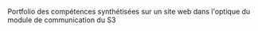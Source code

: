 Portfolio des compétences synthétisées sur un site web dans l'optique du module de communication du S3
